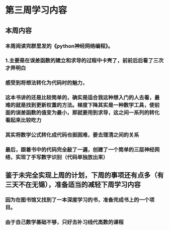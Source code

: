 # 第三周学习内容

## 本周内容
### 本周阅读完群里发的《python神经网络编程》。
### 1.主要是在误差函数的建立和求导的过程中卡壳了，前前后后看了三次才弄明白
### 感受到将想法转化为代码时的魅力，
### 这本书讲的还是比较简单的，确实是适合我这种想入门的人去看，最难的就是找到更新权重的方法。梯度下降其实是一种数学工具，使前面的误差函数的值变为最小，那就要用到求导，这之间一系列的转化看起来比较吃力
### 其实将数学公式转化成代码也挺困难，要去理清之间的关系
### 最后，跟着书中的代码完全敲了一遍，创建了一个简单的三层神经网络，实现了手写数字识别（代码单独放出来）
## 鉴于未完全实现上周的计划，下周的事项还有点多（有三天不在无锡），准备适当的减轻下周学习内容
### 因为在图书馆又找到了一本深度学习的书，准备完成书上的一个项目。
### 由于自己数学基础不够，只好去补习线代高数的课程
